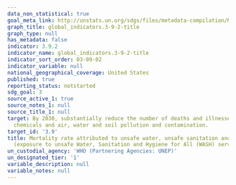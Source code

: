 ```yaml
---
data_non_statistical: true
goal_meta_link: http://unstats.un.org/sdgs/files/metadata-compilation/Metadata-Goal-3.pdf
graph_title: global_indicators.3-9-2-title
graph_type: null
has_metadata: false
indicator: 3.9.2
indicator_name: global_indicators.3-9-2-title
indicator_sort_order: 03-09-02
indicator_variable: null
national_geographical_coverage: United States
published: true
reporting_status: notstarted
sdg_goal: 3
source_active_1: true
source_notes_1: null
source_title_1: null
target: By 2030, substantially reduce the number of deaths and illnesses from hazardous
  chemicals and air, water and soil pollution and contamination.
target_id: '3.9'
title: Mortality rate attributed to unsafe water, unsafe sanitation and lack of hygiene
  (exposure to unsafe Water, Sanitation and Hygiene for All (WASH) services)
un_custodial_agency: 'WHO (Partnering Agencies: UNEP)'
un_designated_tier: '1'
variable_description: null
variable_notes: null
---
```

